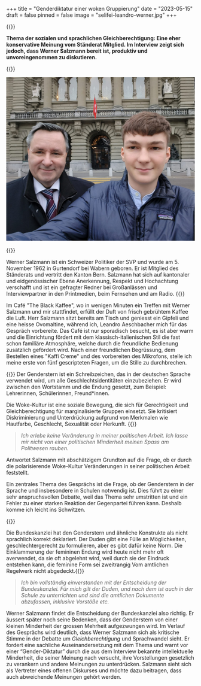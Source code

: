 +++
title = "Genderdiktatur einer woken Gruppierung"
date = "2023-05-15"
draft = false
pinned = false
image = "selifei-leandro-werner.jpg"
+++
<!--StartFragment-->

{{<lead>}}

**Thema der sozialen und sprachlichen Gleichberechtigung: Eine eher konservative Meinung vom Ständerat Mitglied. Im Interview zeigt sich jedoch, dass Werner Salzmann bereit ist, produktiv und unvoreingenommen zu diskutieren.**

{{<lead>}}

![Selfie nach Interview vor dem Bundeshaus](selifei-leandro-werner.jpg "Selfie nach Interview")

{{<box>}}

Werner Salzmann ist ein Schweizer Politiker der SVP und wurde am 5. November 1962 in Gurtendorf bei Wabern geboren. Er ist Mitglied des Ständerats und vertritt den Kanton Bern. Salzmann hat sich auf kantonaler und eidgenössischer Ebene Anerkennung, Respekt und Hochachtung verschafft und ist ein gefragter Redner bei Großanlässen und Interviewpartner in den Printmedien, beim Fernsehen und am Radio.
{{</box>}}

Im Café "The Black Kaffee", wo in wenigen Minuten ein Treffen mit Werner Salzmann und mir stattfindet, erfüllt der Duft von frisch gebrühtem Kaffee die Luft. Herr Salzmann sitzt bereits am Tisch und geniesst ein Gipfeli und eine heisse Ovomaltine, während ich, Leandro Aeschbacher mich für das Gespräch vorbereite. Das Café ist nur sporadisch besucht, es ist aber warm und die Einrichtung fördert mit dem klassisch-italienischen Stil die fast schon familiäre Atmosphäre, welche durch die freundliche Bedienung zusätzlich gefördert wird. Nach einer freundlichen Begrüssung, dem Bestellen eines "Kaffi Creme" und des vorbereiten des Mikrofons, stelle ich meine erste von fünf gescripteten Fragen, um die Stille zu durchbrechen.

{{<box>}}
Der Genderstern ist ein Schreibzeichen, das in der deutschen Sprache verwendet wird, um alle Geschlechtsidentitäten einzubeziehen. Er wird zwischen den Wortstamm und die Endung gesetzt, zum Beispiel: Lehrerinnen, Schülerinnen, Freund*innen. 

Die Woke-Kultur ist eine soziale Bewegung, die sich für Gerechtigkeit und Gleichberechtigung für marginalisierte Gruppen einsetzt. Sie kritisiert Diskriminierung und Unterdrückung aufgrund von Merkmalen wie Hautfarbe, Geschlecht, Sexualität oder Herkunft.
{{</box>}}

> *Ich erlebe keine Veränderung in meiner politischen Arbeit. Ich lasse mir nicht von einer politischen Minderheit meinen Spass am Politwesen rauben.*

Antwortet Salzmann mit abschätzigem Grundton auf die Frage, ob er durch die polarisierende Woke-Kultur Veränderungen in seiner politischen Arbeit feststellt.

Ein zentrales Thema des Gesprächs ist die Frage, ob der Genderstern in der Sprache und insbesondere in Schulen notwendig ist. Dies führt zu einer sehr anspruchsvollen Debatte, weil das Thema sehr umstritten ist und ein Fehler zu einer starken Reaktion der Gegenpartei führen kann. Deshalb komme ich leicht ins Schwitzen.

{{<box>}}

Die Bundeskanzlei hat den Genderstern und ähnliche Konstrukte als nicht sprachlich korrekt deklariert. Der Duden gibt eine Fülle an Möglichkeiten, geschlechtergerecht zu formulieren, aber es gibt dafür keine Norm. Die Einklammerung der femininen Endung wird heute nicht mehr oft averwendet, da sie oft abgelehnt wird, weil durch sie der Eindruck entstehen kann, die feminine Form sei zweitrangig Vom amtlichen Regelwerk nicht abgedeckt.{{</box>}}

> *Ich bin vollständig einverstanden mit der Entscheidung der Bundeskanzlei. Für mich gilt der Duden, und nach dem ist auch in der Schule zu unterrichten und sind die amtlichen Dokumente abzufassen, inklusive Vorstöße etc.*

Werner Salzmann findet die Entscheidung der Bundeskanzlei also richtig. Er äussert später noch seine Bedenken, dass der Genderstern von einer kleinen Minderheit der grossen Mehrheit aufgezwungen wird. Im Verlauf des Gesprächs wird deutlich, dass Werner Salzmann sich als kritische Stimme in der Debatte um *Gleichberechtigung* und Sprachwandel sieht. Er fordert eine sachliche Auseinandersetzung mit dem Thema und warnt vor einer “Gender-Diktatur” durch die aus dem Interview bekannte intellektuelle Minderheit, die seiner Meinung nach versucht, ihre Vorstellungen gesetzlich zu verankern und andere Meinungen zu unterdrücken. Salzmann sieht sich als Vertreter eines offenen Diskurses und möchte dazu beitragen, dass auch abweichende Meinungen gehört werden.